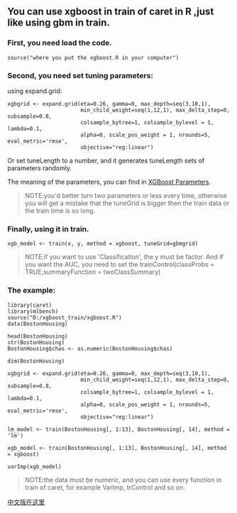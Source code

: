 ## You can use xgboost in train of caret in R ,just like using gbm in train.

### First, you need load the code.

```    
source("where you put the xgboost.R in your computer")
```   

### Second, you need set tuning parameters:

using expand.grid:

```   
xgbgrid <- expand.grid(eta=0.26, gamma=0, max_depth=seq(3,10,1),
                       min_child_weight=seq(1,12,1), max_delta_step=0, subsample=0.8,
                       colsample_bytree=1, colsample_bylevel = 1, lambda=0.1,
                       alpha=0, scale_pos_weight = 1, nrounds=5, eval_metric='rmse',
                       objective="reg:linear")
```   

Or set tuneLength to a number, and it generates tuneLength sets of parameters randomly.

The meaning of the parameters, you can find in [XGBoost Parameters](http://xgboost.readthedocs.io/en/latest/parameter.html#parameters-in-r-package).

>NOTE:you'd better turn two parameters or less every time, otherwise you will get a mistake that the tuneGrid is bigger then the train data or the train time is so long.

### Finally, using it in train.

```   
xgb_model <- train(x, y, method = xgboost, tuneGrid=gbmgrid)
```   

>NOTE:if you want to use 'Classification', the y must be factor. And if you want the AUC, you need to set the trainControl(classProbs = TRUE,summaryFunction = twoClassSummary)

### The example:

```   
library(caret)
library(mlbench)
source("D:/xgboost_train/xgboost.R")
data(BostonHousing)

head(BostonHousing)
str(BostonHousing)
BostonHousing$chas <- as.numeric(BostonHousing$chas)

dim(BostonHousing)

xgbgrid <- expand.grid(eta=0.26, gamma=0, max_depth=seq(3,10,1),
                       min_child_weight=seq(1,12,1), max_delta_step=0, subsample=0.8,
                       colsample_bytree=1, colsample_bylevel = 1, lambda=0.1,
                       alpha=0, scale_pos_weight = 1, nrounds=5, eval_metric='rmse',
                       objective="reg:linear")

lm_model <- train(BostonHousing[, 1:13], BostonHousing[, 14], method = 'lm')

xgb_model <- train(BostonHousing[, 1:13], BostonHousing[, 14], method = xgboost)

varImp(xgb_model)
``` 

>NOTE:the data must be numeric, and you can use every function in train of caret, for example VarImp, trControl and so on.

[中文版在这里](https://jingliang92.github.io/jingliang-blog/2017/03/20/xgboosttrain/)
